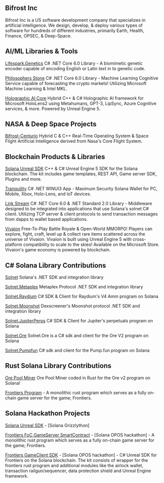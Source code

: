 ## Bifrost Inc
Bifrost Inc is a US software development company that specializes in artificial intelligence. We design, develop, & deploy various types of software for hundreds of different industries, primarily Earth, Health, Finance, OPSEC, & Deep-Space.
## AI/ML Libraries & Tools
[Lifespark.Genetics](https://github.com/Bifrost-Technologies/Lifespark.Genetics) C# .NET Core 6.0 Library - A biomimetic genetic encoder capable of encoding English or Latin text in to genetic code.

[Philosophers Stone](https://github.com/Bifrost-Technologies/Philosophers-Stone) C# .NET Core 6.0 Library - Machine Learning Cognitive Service capable of forecasting the crypto markets! Utilizing Microsoft Machine Learning & Intel MKL.

[Holographic AI Core](https://github.com/Bifrost-Technologies/Holographic-AI-Core) Hybrid C++ & C# Holographic AI framework for Microsoft HoloLens2 using Metahumans, GPT-3, LipSync, Azure Cognitive services, & more. Powered by Unreal Engine 5.

## NASA & Deep Space Projects
[Bifrost-Centurio](https://github.com/Bifrost-Technologies/Bifrost-Centurio) Hybrid C & C++ Real-Time Operating System & Space Flight Artificial Intelligence derived from Nasa's Core Flight System.

## Blockchain Products & Libraries
[Solana Unreal SDK](https://github.com/Bifrost-Technologies/Solana-Unreal-SDK) C++ & C# Unreal Engine 5 SDK for the Solana blockchain. The kit includes game templates, REST API, Game server SDK, Plugins and more.

[Tranquility](https://github.com/Bifrost-Technologies/Tranquility) C# .NET WINUI3 App -  Maximum Security Solana Wallet for PC, Mobile, Xbox, Holo-Lens, and IoT devices.

[Link Stream](https://github.com/Bifrost-Technologies/Link-Stream) C# .NET Core 6.0 & .NET Standard 2.0 Library - Middleware designed to be integrated into applications that use Solana's solnet C# client. Utilizing TCP server & client protocols to send transaction messages from dapps to wallet based applications. 

[Vivaion](https://www.microsoft.com/en-us/p/vivaion-launcher/9NMVQ5W9LSJX?rtc=1&activetab=pivot:overviewtab) Free-To-Play Battle Royale & Open-World MMORPG! Players can explore, fight, craft, level up & collect rare items scattered across the universe of Vivaion. Vivaion is built using Unreal Engine 5 with cross-platform compatibility to scale to the skies! Available on the Microsoft Store. Vivaion's game economy is powered by blockchain.

## C# Solana Library Contributions
[Solnet](https://github.com/bmresearch/solnet) Solana's .NET SDK and integration library

[Solnet.Metaplex](https://github.com/bmresearch/solnet.metaplex) Metaplex Protocol .NET SDK and integration library

[Solnet.Raydium](https://github.com/Bifrost-Technologies/Solnet.Raydium) C# SDK & Client for Raydium's V4 Amm program on Solana

[Solnet.Moonshot](https://github.com/Bifrost-Technologies/Solnet.Moonshot) Dexscreener's Moonshot protocol .NET SDK and integration library

[Solnet.JupiterPerps](https://github.com/Bifrost-Technologies/Solnet.JupiterPerps) C# SDK & Client for Jupiter's perpetuals program on Solana

[Solnet.Ore](https://github.com/Bifrost-Technologies/Solnet.Ore) Solnet.Ore is a C# sdk and client for the Ore V2 program on Solana

[Solnet.Pumpfun](https://github.com/Bifrost-Technologies/Solnet.Pumpfun) C# sdk and client for the Pump.fun program on Solana

## Rust Solana Library Contributions

[Ore Pool Miner](https://github.com/Bifrost-Technologies/ore-pool-miner) Ore Pool Miner coded in Rust for the Ore v2 program on Solana! 

[Frontiers Program](https://github.com/kgilliam125/frontier-program) - A monolithic rust program which serves as a fully on-chain game server for the game; Frontiers.

## Solana Hackathon Projects
[Solana Unreal SDK](https://github.com/Bifrost-Technologies/Solana-Unreal-SDK) - [Solana Grizzlython]

[Frontiers FoC GameServer SmartContract](https://github.com/kgilliam125/frontier-program) - [Solana OPOS hackathon] - A monolithic rust program which serves as a fully on-chain game server for the game; Frontiers.

[Frontiers GameClient SDK](https://github.com/Bifrost-Technologies/Frontier-SDK) - [Solana OPOS hackathon] - C# Unreal SDK for Frontiers on the Solana blockchain. The kit consists of wrapper for the frontiers rust program and additional modules like the airlock wallet, transaction railgun/sequencer, data protection shield and Unreal Engine framework.

